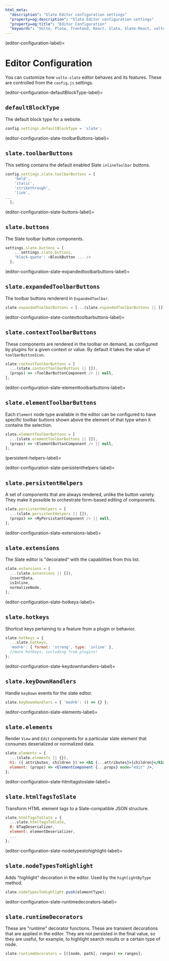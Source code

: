 ```yaml
---
html_meta:
  "description": "Slate Editor configuration settings"
  "property=og:description": "Slate Editor configuration settings"
  "property=og:title": "Editor Configuration"
  "keywords": "Volto, Plone, frontend, React, Slate, Slate-React, volto-slate"
---
```


(editor-configuration-label)=

# Editor Configuration

You can customize how `volto-slate` editor behaves and its features.
These are controlled from the `config.js` settings.


(editor-configuration-defaultBlockType-label)=

## `defaultBlockType`

The default block type for a website.

```js
config.settings.defaultBlockType = 'slate';
```


(editor-configuration-slate-toolbarButtons-label)=

## `slate.toolbarButtons`

This setting contains the default enabled Slate `inlineToolbar` buttons.

```js
config.settings.slate.toolbarButtons = [
    'bold',
    'italic',
    'strikethrough',
    'link',
...
  ];
```


(editor-configuration-slate-buttons-label)=

## `slate.buttons`

The Slate toolbar button components.

```js
settings.slate.buttons = [
    ...settings.slate.buttons,
    'block-quote': <BlockButton ... />
  ];
```


(editor-configuration-slate-expandedtoolbarbuttons-label)=

## `slate.expandedToolbarButtons`

The toolbar buttons rendererd in `ExpandedToolbar`.

```js
slate.expandedToolbarButtons = [...(slate.expandedToolbarButtons || []), LINK];
```


(editor-configuration-slate-contexttoolbarbuttons-label)=

## `slate.contextToolbarButtons`

These components are rendered in the toolbar on demand, as configured by plugins for a given context or value.
By default it takes the value of `toolbarButtonIcon`.

```js
slate.contextToolbarButtons = [
  ...(state.contextToolbarButtons || []),
  (props) => <ToolBarButtonComponent /> || null,
];
```


(editor-configuration-slate-elementtoolbarbuttons-label)=

## `slate.elementToolbarButtons`

Each `Element` node type available in the editor can be configured to have specific toolbar buttons shown above the element of that type when it contains the selection.

```js
slate.elementToolbarButtons = [
  ...(slate.elementToolbarButtons || []),
  (props) => <ElementButtonComponent /> || null,
];
```

(persistent-helpers-label)=


(editor-configuration-slate-persistenthelpers-label)=

## `slate.persistentHelpers`

A set of components that are always rendered, unlike the button variety.
They make it possible to orchestrate form-based editing of components.

```js
slate.persistentHelpers = [
  ...(slate.persistentHelpers || []),
  (props) => <MyPersistantComponent /> || null,
];
```


(editor-configuration-slate-extensions-label)=

## `slate.extensions`

The Slate editor is "decorated" with the capabilities from this list.

```js
slate.extensions = [
  ...(slate.extensions || []),
  insertData,
  isInline,
  normalizeNode,
];
```


(editor-configuration-slate-hotkeys-label)=

## `slate.hotkeys`

Shortcut keys pertaining to a feature from a plugin or behavior.

```js
slate.hotkeys = {
  ...slate.hotkeys,
  'mod+b': { format: 'strong', type: 'inline' },
  //more hotkeys, including from plugins!
};
```


(editor-configuration-slate-keydownhandlers-label)=

## `slate.keyDownHandlers`

Handle `keyDown` events for the slate editor.

```js
slate.keyDownHandlers = { 'mod+b': () => {} };
```


(editor-configuration-slate-elements-label)=

## `slate.elements`

Render `View` and `Edit` components for a particular slate element that consumes deserialized or normalized data.

```jsx
slate.elements = {
  ...(slate.elements || {}),
  h1: ({ attributes, children }) => <h1 {...attributes}>{children}</h1>,
  element: (props) => <ElementComponent {...props} mode="edit" />,
};
```


(editor-configuration-slate-htmltagstoslate-label)=

## `slate.htmlTagsToSlate`

Transform HTML element tags to a Slate-compatible JSON structure.

```js
slate.htmlTagsToSlate = {
  ...slate.htmlTagsToSlate,
  B: bTagDeserializer,
  element: elementDeserializer,
  ...
};
```


(editor-configuration-slate-nodetypestohighlight-label)=

## `slate.nodeTypesToHighlight`

Adds "highlight" decoration in the editor.
Used by the `highlightByType` method.

```js
slate.nodeTypesToHighlight.push(elementType);
```


(editor-configuration-slate-runtimedecorators-label)=

## `slate.runtimeDecorators`

These are "runtime" decorator functions.
These are transient decorations that are applied in the editor.
They are not persisted in the final value, so they are useful, for example, to highlight search results or a certain type of node.

```js
slate.runtimeDecorators = [([node, path], ranges) => ranges];
```
